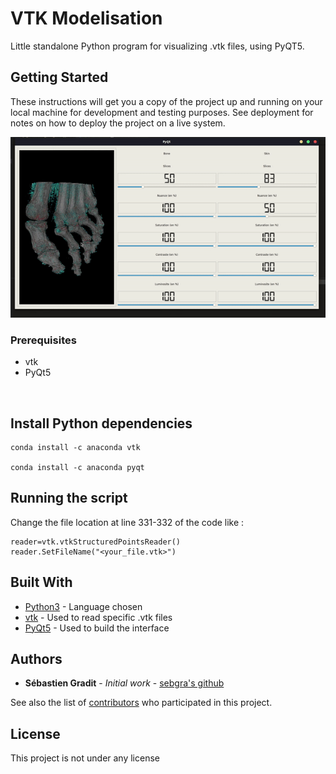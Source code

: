 # VTK Modelisation

Little standalone Python program for visualizing .vtk files, using PyQT5. 

## Getting Started

These instructions will get you a copy of the project up and running on your local machine for development and testing purposes. See deployment for notes on how to deploy the project on a live system.

<img src="https://github.com/sebgra/VTK_modelisation/blob/master/demo.gif"/>

### Prerequisites

* vtk
* PyQt5

<br/>

## Install Python dependencies

```
conda install -c anaconda vtk

conda install -c anaconda pyqt
```


## Running the script

Change the file location at line 331-332 of the code like : 

```
reader=vtk.vtkStructuredPointsReader()
reader.SetFileName("<your_file.vtk>")

```

## Built With

* [Python3](https://www.python.org/) - Language chosen
* [vtk](https://pypi.org/project/vtk/) - Used to read specific .vtk files
* [PyQt5](https://pypi.org/project/PyQt5/) - Used to build the interface


## Authors

* **Sébastien Gradit** - *Initial work* - [sebgra's github](https://github.com/sebgra)

See also the list of [contributors](https://github.com/your/project/contributors) who participated in this project.

## License

This project is not  under any license 

